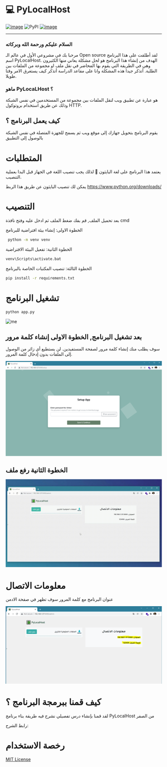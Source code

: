 # 💻 PyLocalHost
[![image](https://img.shields.io/pypi/pyversions/pipenv.svg)](https://python.org/pypi/pipenv) ![PyPI](https://img.shields.io/pypi/v/flask?label=FLASK) [![image](https://img.shields.io/pypi/l/pipenv.svg)](https://python.org/pypi/pipenv)

------------------------------------------------------------------------

### السلام عليكم ورحمة الله وبركاته

مرحبا بك في مشروعي الأول في عالم الـ Open source لقد أطلقت على هذا البرنامج اسم PyLocalHost. الهدف من إنشاء هذا البرنامج هو لحل مشكلة يعاني منها الكثيرون وهي في الطريقة التي يقوم بها المحاضر في نقل ملف او مجموعة من الملفات بين الطلبة. أتذكر جيدا هذه المشكلة وانا على مقاعد الدراسة أتذكر كيف يستغرق الامر وقتا طويلا.

### ماهو PyLocaLHost ؟

هو عبارة عن تطبيق ويب لنقل الملفات بين مجموعة من المستخدمين في نفس الشبكة وذلك عن طريق استخدام بروتوكول HTTP.

## كيف يعمل البرنامج ؟ 

يقوم البرنامج بتحويل جهازك إلى موقع ويب ثم يسمح للجهزة المتصلة في نفس الشبكة بالوصول إلى التطبيق


# المتطلبات
يعتمد هذا البرنامج على لغة البايثون 🐍 لذلك يجب تنصيب اللغة في الجهاز قبل البدا بعملية التنصيب.

يمكن لك تنصيب البايثون عن طريق هذا الربط https://www.python.org/downloads/
# التنصيب
بعد تحميل الملف, قم بفك ضغط الملف ثم ادخل عليه وفتح نافذة cmd 

الخطوة الاولى: إنشاء بيئة افتراضية للبرنامج

```bash
 python -m venv venv
```

الخطوة الثانية: تفعيل البيئة الافتراضية

```bash
venv\Scripts\activate.bat 
```

الخطوة الثالثة: تنصيب المكتبات الخاصة بالبرنامج

```bash
pip install -r requirements.txt
```

# تشغيل البرنامج

```bash
python app.py
```

![me](https://github.com/mohammed-aladi/PyLocalHost/blob/master/static/img/pylocalhost.gif)


## بعد تشغيل البرنامج, الخطوة الاولى إنشاء كلمة مرور

سوف يطلب منك إنشاء كلمة مرور لصفحة المستفيدين. لن يستطيع أي زائر من الوصول إلى الملفات بدون إدخال كلمة المرور.

![me](https://github.com/mohammed-aladi/PyLocalHost/blob/master/static/img/1.PNG)


## الخطوة الثانية رفع ملف

![me](https://github.com/mohammed-aladi/PyLocalHost/blob/master/static/img/website.gif)

# معلومات الاتصال

عنوان البرنامج مع كلمة المرور سوف تظهر في صفحة الادمن

![me](https://github.com/mohammed-aladi/PyLocalHost/blob/master/static/img/2.PNG)

# كيف قمنا ببرمجة البرنامج ؟
لقد قمنا بإنشاء درس تفصيلي نشرح فيه طريقة بناء برنامج PyLocalHost من الصفر


رابط الشرح:


# رخصة الاستخدام

[MIT License](LICENSE)
